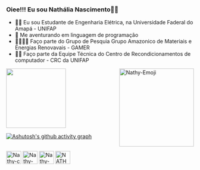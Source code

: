 ### Oiee!!! Eu sou Nathália Nascimento👩‍🎓

- 👩‍🎓 Eu sou Estudante de Engenharia Elétrica, na Universidade Faderal do Amapá - UNIFAP
- 🎢 Me aventurando em linguagem de programação
- 👨‍👩‍👦‍👦 Faço parte do Grupo de Pesquia Grupo Amazonico de Materiais e Energias Renovavais - GAMER
- 👩‍💻 Faço parte da Equipe Técnica do Centro de Recondicionamentos de computador - CRC da UNIFAP
<!--
- 🤔 I’m looking for help with ...
- 💬 Ask me about ...
- 📫 How to reach me: ...
- 😄 Pronouns: ...
- ⚡ Fun fact: ...

Como alterar as instruções a baixo para aprecer os dois quadrados no perfil:
https://github.com/anuraghazra/github-readme-stats (temas)
readme do perfil da Rafa:
https://github.dev/rafaballerini/rafaballerini/blob/223ae3331adc3fe16940a7224bbf15f337cfe016/README.md
site para pegar os icones das redes sociais:
https://dev.to/envoy_/150-badges-for-github-pnk
https://devicon.dev/
site para fazer gif fofos:
https://picrew.me/image_maker/338224/complete?cd=eWLflWwp4g
-->

 <div>
  <a href="https://github.com/Nascimento-23/nascimento-23/edit/main/README.md">
  <img height="160em" src="https://github-readme-stats.vercel.app/api?username=nascimento-23&show_icons=true&theme=dracula&include_all_commits=true&count_private=true"/>
   <img align="right" alt="Nathy-Emoji" height="210" width="200" src="https://cdn.picrew.me/shareImg/org/202302/338224_NetJz0zF.png">
   
[![Ashutosh's github activity graph](https://github-readme-activity-graph.cyclic.app/graph?username=nascimento-23&bg_color=0d1117&color=FFFFFF&line=DAA520&point=87CEEB&area=true&hide_border=true)](https://github.com/ashutosh00710/github-readme-activity-graph)

  <!--<img height="160em" src="https://github-readme-stats.vercel.app/api/top-langs/?username=nascimento-23&layout=compact&langs_count=16&theme=dracula"/> -->
</div>
<div style="display: inline_block"><br>
  <img align="center" alt="Nathy-c" height="35" width="40" src="https://cdn.jsdelivr.net/gh/devicons/devicon/icons/c/c-original.svg">
  <img align="center" alt="Nathy-c++" height="35" width="40" src="https://cdn.jsdelivr.net/gh/devicons/devicon/icons/cplusplus/cplusplus-original.svg">
  <img align="center" alt="Nathy-Arduino" height="35" width="40"  src="https://cdn.jsdelivr.net/gh/devicons/devicon/icons/arduino/arduino-original-wordmark.svg">
  <img align="center" alt="NATHY-Python" height="35" width="40" src="https://cdn.jsdelivr.net/gh/devicons/devicon/icons/python/python-original-wordmark.svg">
  
  <!--![Snake animation](https://github.com/nascimento-23/nascimento-23/blob/output/github-contribution-grid-snake.svg) -->
</div>
  
